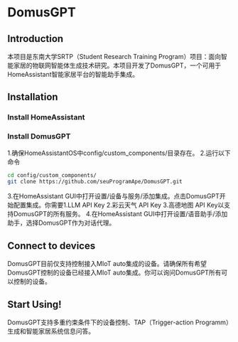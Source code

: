 # DomusGPT
## Introduction
本项目是东南大学SRTP（Student Research Training Program）项目：面向智能家居的物联网智能体生成技术研究。本项目开发了DomusGPT，一个可用于HomeAssistant智能家居平台的智能助手集成。
## Installation
### Install HomeAssistant
### Install DomusGPT
1.确保HomeAssistantOS中config/custom_components/目录存在。
2.运行以下命令
```bash
cd config/custom_components/
git clone https://github.com/seuProgramApe/DomusGPT.git
```
3.在HomeAssistant GUI中打开设置/设备与服务/添加集成。点击DomusGPT开始配置集成。你需要1.LLM API Key 2.彩云天气 API Key 3.高德地图 API Key以支持DomusGPT的所有服务。
4.在HomeAssistant GUI中打开设置/语音助手/添加助手，选择DomusGPT作为对话代理。
## Connect to devices
DomusGPT目前仅支持控制接入MIoT auto集成的设备。请确保所有希望DomusGPT控制的设备已经接入MIoT auto集成。你可以询问DomusGPT所有可以控制的设备。
## Start Using!
DomusGPT支持多重约束条件下的设备控制、TAP（Trigger-action Programm）生成和智能家居系统信息问答。